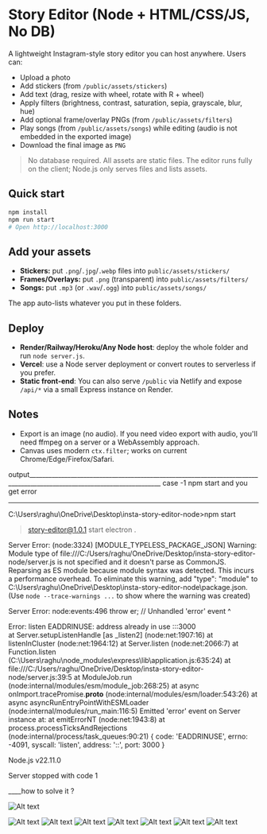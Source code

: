 # Story Editor (Node + HTML/CSS/JS, No DB)

A lightweight Instagram-style story editor you can host anywhere. Users can:
- Upload a photo
- Add stickers (from `/public/assets/stickers`)
- Add text (drag, resize with wheel, rotate with R + wheel)
- Apply filters (brightness, contrast, saturation, sepia, grayscale, blur, hue)
- Add optional frame/overlay PNGs (from `/public/assets/filters`)
- Play songs (from `/public/assets/songs`) while editing (audio is not embedded in the exported image)
- Download the final image as `PNG`

> No database required. All assets are static files. The editor runs fully on the client; Node.js only serves files and lists assets.

## Quick start

```bash
npm install
npm run start
# Open http://localhost:3000
```

## Add your assets

- **Stickers:** put `.png`/`.jpg`/`.webp` files into `public/assets/stickers/`
- **Frames/Overlays:** put `.png` (transparent) into `public/assets/filters/`
- **Songs:** put `.mp3` (or `.wav`/`.ogg`) into `public/assets/songs/`

The app auto-lists whatever you put in these folders.

## Deploy

- **Render/Railway/Heroku/Any Node host**: deploy the whole folder and run `node server.js`.
- **Vercel**: use a Node server deployment or convert routes to serverless if you prefer.
- **Static front-end**: You can also serve `/public` via Netlify and expose `/api/*` via a small Express instance on Render.

## Notes

- Export is an image (no audio). If you need video export with audio, you'll need ffmpeg on a server or a WebAssembly approach.
- Canvas uses modern `ctx.filter`; works on current Chrome/Edge/Firefox/Safari.



output________________________________________________________________________________________________________________________
case -1 npm start 
and you get error 

___________

C:\Users\raghu\OneDrive\Desktop\insta-story-editor-node>npm start

> story-editor@1.0.1 start
> electron .


Server Error: (node:3324) [MODULE_TYPELESS_PACKAGE_JSON] Warning: Module type of file:///C:/Users/raghu/OneDrive/Desktop/insta-story-editor-node/server.js is not specified and it doesn't parse as CommonJS.
Reparsing as ES module because module syntax was detected. This incurs a performance overhead.
To eliminate this warning, add "type": "module" to C:\Users\raghu\OneDrive\Desktop\insta-story-editor-node\package.json.
(Use `node --trace-warnings ...` to show where the warning was created)

Server Error: node:events:496
      throw er; // Unhandled 'error' event
      ^

Error: listen EADDRINUSE: address already in use :::3000      
    at Server.setupListenHandle [as _listen2] (node:net:1907:16)
    at listenInCluster (node:net:1964:12)
    at Server.listen (node:net:2066:7)
    at Function.listen (C:\Users\raghu\node_modules\express\lib\application.js:635:24)
    at file:///C:/Users/raghu/OneDrive/Desktop/insta-story-editor-node/server.js:39:5
    at ModuleJob.run (node:internal/modules/esm/module_job:268:25)
    at async onImport.tracePromise.__proto__ (node:internal/modules/esm/loader:543:26)
    at async asyncRunEntryPointWithESMLoader (node:internal/modules/run_main:116:5)
Emitted 'error' event on Server instance at:
    at emitErrorNT (node:net:1943:8)
    at process.processTicksAndRejections (node:internal/process/task_queues:90:21) {
  code: 'EADDRINUSE',
  errno: -4091,
  syscall: 'listen',
  address: '::',
  port: 3000
}

Node.js v22.11.0

Server stopped with code 1

____how to solve it ? 

![Alt text](images/one.png)

![Alt text](images/two.png)
![Alt text](images/three.png)
![Alt text](images/four.png)
![Alt text](images/five.png)
![Alt text](images/six.png)
![Alt text](images/seven.png)
![Alt text](images/output.png)


